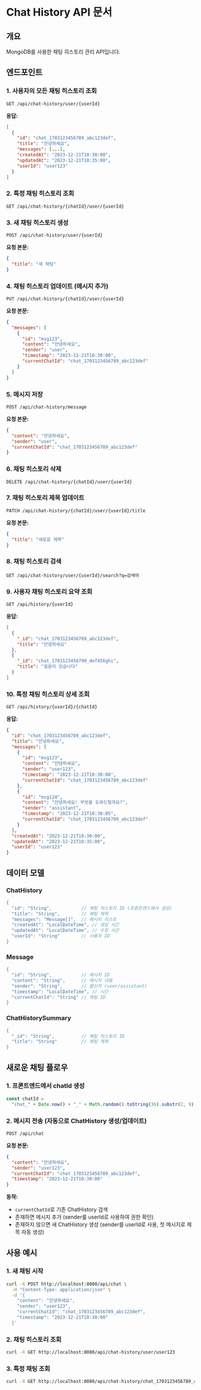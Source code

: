 # Chat History API 문서

## 개요

MongoDB를 사용한 채팅 히스토리 관리 API입니다.

## 엔드포인트

### 1. 사용자의 모든 채팅 히스토리 조회

```
GET /api/chat-history/user/{userId}
```

**응답:**

```json
[
  {
    "id": "chat_1703123456789_abc123def",
    "title": "안녕하세요",
    "messages": [...],
    "createdAt": "2023-12-21T10:30:00",
    "updatedAt": "2023-12-21T10:35:00",
    "userId": "user123"
  }
]
```

### 2. 특정 채팅 히스토리 조회

```
GET /api/chat-history/{chatId}/user/{userId}
```

### 3. 새 채팅 히스토리 생성

```
POST /api/chat-history/user/{userId}
```

**요청 본문:**

```json
{
  "title": "새 채팅"
}
```

### 4. 채팅 히스토리 업데이트 (메시지 추가)

```
PUT /api/chat-history/{chatId}/user/{userId}
```

**요청 본문:**

```json
{
  "messages": [
    {
      "id": "msg123",
      "content": "안녕하세요",
      "sender": "user",
      "timestamp": "2023-12-21T10:30:00",
      "currentChatId": "chat_1703123456789_abc123def"
    }
  ]
}
```

### 5. 메시지 저장

```
POST /api/chat-history/message
```

**요청 본문:**

```json
{
  "content": "안녕하세요",
  "sender": "user",
  "currentChatId": "chat_1703123456789_abc123def"
}
```

### 6. 채팅 히스토리 삭제

```
DELETE /api/chat-history/{chatId}/user/{userId}
```

### 7. 채팅 히스토리 제목 업데이트

```
PATCH /api/chat-history/{chatId}/user/{userId}/title
```

**요청 본문:**

```json
{
  "title": "새로운 제목"
}
```

### 8. 채팅 히스토리 검색

```
GET /api/chat-history/user/{userId}/search?q=검색어
```

### 9. 사용자 채팅 히스토리 요약 조회

```
GET /api/history/{userId}
```

**응답:**

```json
[
  {
    "_id": "chat_1703123456789_abc123def",
    "title": "안녕하세요"
  },
  {
    "_id": "chat_1703123456790_def456ghi",
    "title": "질문이 있습니다"
  }
]
```

### 10. 특정 채팅 히스토리 상세 조회

```
GET /api/history/{userId}/{chatId}
```

**응답:**

```json
{
  "id": "chat_1703123456789_abc123def",
  "title": "안녕하세요",
  "messages": [
    {
      "id": "msg123",
      "content": "안녕하세요",
      "sender": "user123",
      "timestamp": "2023-12-21T10:30:00",
      "currentChatId": "chat_1703123456789_abc123def"
    },
    {
      "id": "msg124",
      "content": "안녕하세요! 무엇을 도와드릴까요?",
      "sender": "assistant",
      "timestamp": "2023-12-21T10:30:05",
      "currentChatId": "chat_1703123456789_abc123def"
    }
  ],
  "createdAt": "2023-12-21T10:30:00",
  "updatedAt": "2023-12-21T10:35:00",
  "userId": "user123"
}
```

## 데이터 모델

### ChatHistory

```java
{
  "id": "String",           // 채팅 히스토리 ID (프론트엔드에서 생성)
  "title": "String",        // 채팅 제목
  "messages": "Message[]",  // 메시지 리스트
  "createdAt": "LocalDateTime", // 생성 시간
  "updatedAt": "LocalDateTime", // 수정 시간
  "userId": "String"        // 사용자 ID
}
```

### Message

```java
{
  "id": "String",           // 메시지 ID
  "content": "String",      // 메시지 내용
  "sender": "String",       // 발신자 (user/assistant)
  "timestamp": "LocalDateTime", // 시간
  "currentChatId": "String" // 채팅 ID
}
```

### ChatHistorySummary

```java
{
  "_id": "String",          // 채팅 히스토리 ID
  "title": "String"         // 채팅 제목
}
```

## 새로운 채팅 플로우

### 1. 프론트엔드에서 chatId 생성

```javascript
const chatId =
  "chat_" + Date.now() + "_" + Math.random().toString(36).substr(2, 9);
```

### 2. 메시지 전송 (자동으로 ChatHistory 생성/업데이트)

```
POST /api/chat
```

**요청 본문:**

```json
{
  "content": "안녕하세요",
  "sender": "user123",
  "currentChatId": "chat_1703123456789_abc123def",
  "timestamp": "2023-12-21T10:30:00"
}
```

**동작:**

- `currentChatId`로 기존 ChatHistory 검색
- 존재하면 메시지 추가 (sender를 userId로 사용하여 권한 확인)
- 존재하지 않으면 새 ChatHistory 생성 (sender를 userId로 사용, 첫 메시지로 제목 자동 생성)

## 사용 예시

### 1. 새 채팅 시작

```bash
curl -X POST http://localhost:8080/api/chat \
  -H "Content-Type: application/json" \
  -d '{
    "content": "안녕하세요",
    "sender": "user123",
    "currentChatId": "chat_1703123456789_abc123def",
    "timestamp": "2023-12-21T10:30:00"
  }'
```

### 2. 채팅 히스토리 조회

```bash
curl -X GET http://localhost:8080/api/chat-history/user/user123
```

### 3. 특정 채팅 조회

```bash
curl -X GET http://localhost:8080/api/chat-history/chat_1703123456789_abc123def/user/user123
```
